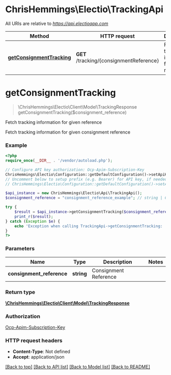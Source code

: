 # ChrisHemmings\Electio\TrackingApi

All URIs are relative to *https://api.electioapp.com*

Method | HTTP request | Description
------------- | ------------- | -------------
[**getConsignmentTracking**](TrackingApi.md#getConsignmentTracking) | **GET** /tracking/{consignmentReference} | Fetch tracking information for given reference


# **getConsignmentTracking**
> \ChrisHemmings\Electio\Client\Model\TrackingResponse getConsignmentTracking($consignment_reference)

Fetch tracking information for given reference

Fetch tracking information for given consignment reference

### Example
```php
<?php
require_once(__DIR__ . '/vendor/autoload.php');

// Configure API key authorization: Ocp-Apim-Subscription-Key
ChrisHemmings\Electio\Configuration::getDefaultConfiguration()->setApiKey('Ocp-Apim-Subscription-Key', 'YOUR_API_KEY');
// Uncomment below to setup prefix (e.g. Bearer) for API key, if needed
// ChrisHemmings\Electio\Configuration::getDefaultConfiguration()->setApiKeyPrefix('Ocp-Apim-Subscription-Key', 'Bearer');

$api_instance = new ChrisHemmings\Electio\Api\TrackingApi();
$consignment_reference = "consignment_reference_example"; // string | Consignment Reference

try {
    $result = $api_instance->getConsignmentTracking($consignment_reference);
    print_r($result);
} catch (Exception $e) {
    echo 'Exception when calling TrackingApi->getConsignmentTracking: ', $e->getMessage(), PHP_EOL;
}
?>
```

### Parameters

Name | Type | Description  | Notes
------------- | ------------- | ------------- | -------------
 **consignment_reference** | **string**| Consignment Reference |

### Return type

[**\ChrisHemmings\Electio\Client\Model\TrackingResponse**](../Model/TrackingResponse.md)

### Authorization

[Ocp-Apim-Subscription-Key](../../README.md#Ocp-Apim-Subscription-Key)

### HTTP request headers

 - **Content-Type**: Not defined
 - **Accept**: application/json

[[Back to top]](#) [[Back to API list]](../../README.md#documentation-for-api-endpoints) [[Back to Model list]](../../README.md#documentation-for-models) [[Back to README]](../../README.md)

